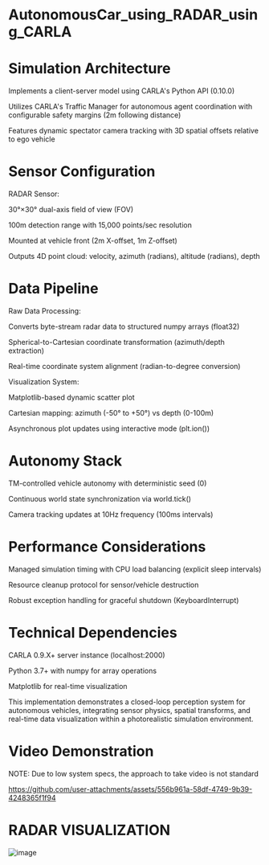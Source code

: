 # AutonomousCar_using_RADAR_using_CARLA


# Simulation Architecture
Implements a client-server model using CARLA's Python API (0.10.0)

Utilizes CARLA's Traffic Manager for autonomous agent coordination with configurable safety margins (2m following distance)

Features dynamic spectator camera tracking with 3D spatial offsets relative to ego vehicle

# Sensor Configuration
RADAR Sensor:

30°×30° dual-axis field of view (FOV)

100m detection range with 15,000 points/sec resolution

Mounted at vehicle front (2m X-offset, 1m Z-offset)

Outputs 4D point cloud: velocity, azimuth (radians), altitude (radians), depth

# Data Pipeline
Raw Data Processing:

Converts byte-stream radar data to structured numpy arrays (float32)

Spherical-to-Cartesian coordinate transformation (azimuth/depth extraction)

Real-time coordinate system alignment (radian-to-degree conversion)

Visualization System:

Matplotlib-based dynamic scatter plot

Cartesian mapping: azimuth (-50° to +50°) vs depth (0-100m)

Asynchronous plot updates using interactive mode (plt.ion())

# Autonomy Stack
TM-controlled vehicle autonomy with deterministic seed (0)

Continuous world state synchronization via world.tick()

Camera tracking updates at 10Hz frequency (100ms intervals)

# Performance Considerations
Managed simulation timing with CPU load balancing (explicit sleep intervals)

Resource cleanup protocol for sensor/vehicle destruction

Robust exception handling for graceful shutdown (KeyboardInterrupt)

# Technical Dependencies
CARLA 0.9.X+ server instance (localhost:2000)

Python 3.7+ with numpy for array operations

Matplotlib for real-time visualization

This implementation demonstrates a closed-loop perception system for autonomous vehicles, integrating sensor physics, spatial transforms, and real-time data visualization within a photorealistic simulation environment.


# Video Demonstration

NOTE: Due to low system specs, the approach to take video is not standard


https://github.com/user-attachments/assets/556b961a-58df-4749-9b39-4248365f1f94


# RADAR VISUALIZATION

![image](https://github.com/user-attachments/assets/4ac7da15-5f89-487f-9199-77bff745b48d)


